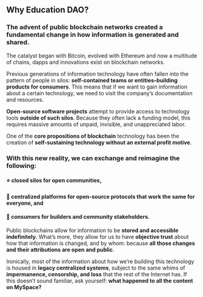 ## Why Education DAO?

### The advent of public blockchain networks created a fundamental change in how information is generated and shared. 

The catalyst began with Bitcoin, evolved with Ethereum and now a multitude of chains, dapps and innovations exist on blockchain networks.

Previous generations of information technology have often fallen into the pattern of people in silos: **self-contained teams or entities–building products for consumers**. This means that if we want to gain information about a certain technology, we need to visit the company’s documentation and resources.  

**Open-source software projects** attempt to provide access to technology tools **outside of such silos**. Because they often lack a funding model, this requires massive amounts of unpaid, invisible, and unappreciated labor. 

One of the **core propositions of blockchain** technology has been the creation of **self-sustaining technology without an external profit motive**.

### With this new reality, we can exchange and reimagine the following:

#### ⭐ closed silos for open communities, 

#### 🌟 centralized platforms for open-source protocols that work the same for everyone, and

#### 🌠 consumers for builders and community stakeholders.

Public blockchains allow for information to be **stored and accessible indefinitely.** What’s more, they allow for us to have **objective trust** about how that information is changed, and by whom: because **all those changes and their attributions are open and public**.

Ironically, most of the information about how we’re building this technology is housed in **legacy centralized systems**, subject to the same whims of **impermanence, censorship, and loss** that the rest of the Internet has. If this doesn’t sound familiar, ask yourself: **what happened to all the content on MySpace?**

